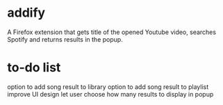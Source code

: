 # addify
A Firefox extension that gets title of the opened Youtube video, searches Spotify and returns results in the popup.

# to-do list
option to add song result to library
option to add song result to playlist
improve UI design
let user choose how many results to display in popup
